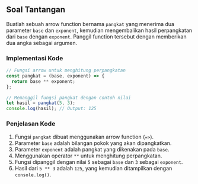 ## Soal Tantangan

Buatlah sebuah arrow function bernama `pangkat` yang menerima dua parameter `base` dan `exponent`, kemudian mengembalikan hasil perpangkatan dari `base` dengan `exponent`. Panggil function tersebut dengan memberikan dua angka sebagai argumen.

### Implementasi Kode

```javascript
// Fungsi arrow untuk menghitung perpangkatan
const pangkat = (base, exponent) => {
  return base ** exponent;
};

// Memanggil fungsi pangkat dengan contoh nilai
let hasil = pangkat(5, 3);
console.log(hasil); // Output: 125
```

### Penjelasan Kode
1. Fungsi `pangkat` dibuat menggunakan arrow function (`=>`).
2. Parameter `base` adalah bilangan pokok yang akan dipangkatkan.
3. Parameter `exponent` adalah pangkat yang dikenakan pada `base`.
4. Menggunakan operator `**` untuk menghitung perpangkatan.
5. Fungsi dipanggil dengan nilai `5` sebagai `base` dan `3` sebagai `exponent`.
6. Hasil dari `5 ** 3` adalah `125`, yang kemudian ditampilkan dengan `console.log()`.

